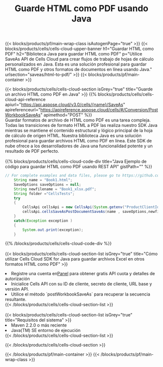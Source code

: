 ﻿---
title:  Guarde HTML como PDF usando Java
description:  Utilizando Aspose.Cells Cloud SDK for Java para guardar el archivo de formato HTML como archivo de formato PDF.
---
{{< blocks/products/pf/main-wrap-class isAutogenPage="true" >}}
{{< blocks/products/cells/cells-cloud-upper-banner h1="Guardar HTML como PDF" h2="Biblioteca Java para guardar HTML como PDF" p="Utilice SaveAs API de Cells Cloud para crear flujos de trabajo de hojas de cálculo personalizados en Java. Esta es una solución profesional para guardar HTML como PDF y otros formatos de documentos en línea usando Java." urlsection="saveas/html-to-pdf/" >}}
{{< blocks/products/pf/main-container >}}

{{< blocks/products/cells/cells-cloud-section isGrey="true" title="Guarde un archivo HTML como PDF en Java" >}}
{{% blocks/products/cells/cells-cloud-api-reference apiurl="https://api.aspose.cloud/v3.0/cells/{name}/SaveAs" apireferenceurl="https://apireference.aspose.cloud/cells/#/Conversion/PostWorkbookSaveAs" apimethod="POST" %}}
<br/>
Guardar formatos de archivo de HTML como PDF es una tarea compleja. Todas las transiciones de formato HTML a PDF las realiza nuestro SDK Java mientras se mantiene el contenido estructural y lógico principal de la hoja de cálculo de origen HTML. Nuestra biblioteca Java es una solución profesional para guardar archivos HTML como PDF en línea. Este SDK de nube ofrece a los desarrolladores de Java una funcionalidad potente y un resultado de PDF perfecto.
<br/>
<br/>
{{% blocks/products/cells/cells-cloud-code-div title="Java Ejemplo de código para guardar HTML como PDF usando REST API" gistPath="" %}}
  
```java
// For complete examples and data files, please go to https://github.com/aspose-cells-cloud/aspose-cells-cloud-java/
    String name = "Book1.html";
    SaveOptions saveOptions = null;
    String newfilename = "Book1_xlsx.pdf";
    String folder ="CellsTests";
    try 
    {
        CellsApi cellsApi = new CellsApi(System.getenv("ProductClientId"), System.getenv("ProductClientSecret"));
        cellsApi.cellsSaveAsPostDocumentSaveAs(name , saveOptions,newfilename,false,false,folder,null,null,null,true);                       
    }
    catch(Exception exception )
    {
        System.out.print(exception);
    }
```
  
{{% /blocks/products/cells/cells-cloud-code-div %}}
<br/>
<br/>
{{< blocks/products/cells/cells-cloud-section-list isGrey="true" title="Cómo utilizar Cells Cloud SDK for Java para guardar archivos Excel en otros formatos HTML como PDF" >}}
<li> Registre una cuenta en<a href="https://dashboard.aspose.cloud/">Panel</a> para obtener gratis API cuota y detalles de autorización</li>
<li>Inicialice Cells API con su ID de cliente, secreto de cliente, URL base y versión API.</li>
<li>Utilice el método `postWorkbookSaveAs` para recuperar la secuencia resultante.</li>
{{< /blocks/products/cells/cells-cloud-section-list >}}
<br/>
<br/>
{{< blocks/products/cells/cells-cloud-section-list isGrey="true" title="Requisitos del sistema" >}}
<li>Maven 2.2.0 o más reciente</li>
<li>Java(TM) SE entorno de ejecución</li>
{{< /blocks/products/cells/cells-cloud-section-list >}}

{{< /blocks/products/cells/cells-cloud-section >}}

{{< /blocks/products/pf/main-container >}}
{{< /blocks/products/pf/main-wrap-class >}}
